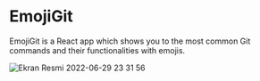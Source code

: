 # EmojiGit

EmojiGit is a React app which shows you to the most common Git commands and their functionalities with emojis.


![Ekran Resmi 2022-06-29 23 31 56](https://user-images.githubusercontent.com/90466553/176540225-d7942696-10ee-4e5c-9ebb-c9afb567a674.png)
